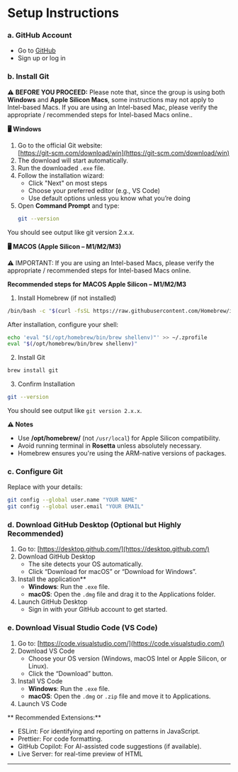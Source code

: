 # Setup Instructions

### a. GitHub Account
- Go to [GitHub](https://www.github.com/)
- Sign up or log in

### b. Install Git

⚠️ **BEFORE YOU PROCEED:** Please note that, since the group is using both **Windows** and **Apple Silicon Macs**, some instructions may not apply to Intel-based Macs. If you are using an Intel-based Mac, please verify the appropriate / recommended steps for Intel-based Macs online..
 
 
**🖥️ Windows**
1. Go to the official Git website:  
   [https://git-scm.com/download/win](https://git-scm.com/download/win)
2. The download will start automatically.
3. Run the downloaded `.exe` file.
4. Follow the installation wizard:  
   - Click "Next" on most steps  
   - Choose your preferred editor (e.g., VS Code)  
   - Use default options unless you know what you’re doing
5. Open **Command Prompt** and type:
   ```bash
   git --version

You should see output like git version 2.x.x.


**🖥️ MACOS (Apple Silicon – M1/M2/M3)** 

⚠️ IMPORTANT: If you are using an Intel-based Macs, please verify the appropriate / recommended steps for Intel-based Macs online.

**Recommended steps for MACOS Apple Silicon – M1/M2/M3**
1. Install Homebrew (if not installed)

```bash
/bin/bash -c "$(curl -fsSL https://raw.githubusercontent.com/Homebrew/install/HEAD/install.sh)"
```

After installation, configure your shell:

```bash
echo 'eval "$(/opt/homebrew/bin/brew shellenv)"' >> ~/.zprofile
eval "$(/opt/homebrew/bin/brew shellenv)"
```

2. Install Git

```bash
brew install git
```

3. Confirm Installation

```bash
git --version
```

You should see output like `git version 2.x.x`.

**⚠️ Notes**

- Use **/opt/homebrew/** (not `/usr/local`) for Apple Silicon compatibility.
- Avoid running terminal in **Rosetta** unless absolutely necessary.
- Homebrew ensures you're using the ARM-native versions of packages.


### c. Configure Git
Replace with your details:
```bash
git config --global user.name "YOUR NAME"
git config --global user.email "YOUR EMAIL"
```

### d. Download GitHub Desktop (Optional but Highly Recommended)
1. Go to: [https://desktop.github.com/](https://desktop.github.com/)
2. Download GitHub Desktop
   - The site detects your OS automatically.
   - Click “Download for macOS” or “Download for Windows”.
3. Install the application**
   - **Windows**: Run the `.exe` file.
   - **macOS**: Open the `.dmg` file and drag it to the Applications folder.
4. Launch GitHub Desktop
   - Sign in with your GitHub account to get started.

### e. Download Visual Studio Code (VS Code)

1. Go to: [https://code.visualstudio.com/](https://code.visualstudio.com/)
2. Download VS Code
   - Choose your OS version (Windows, macOS Intel or Apple Silicon, or Linux).
   - Click the “Download” button.
3. Install VS Code
   - **Windows**: Run the `.exe` file.
   - **macOS**: Open the `.dmg` or `.zip` file and move it to Applications.
4. Launch VS Code

  ** Recommended Extensions:**
   - ESLint: For identifying and reporting on patterns in JavaScript.
   - Prettier: For code formatting.
   - GitHub Copilot: For AI-assisted code suggestions (if available).
   - Live Server: for real-time preview of HTML
---